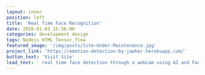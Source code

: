 ```yaml
---
layout: inner
position: left
title: 'Real Time Face Recognition'
date: 2020-01-03 15:56:00
categories: development design
tags: Nodejs HTML Tensor_flow 
featured_image: '/img/posts/Site-Under-Maintenance.jpg'
project_link: 'https://emotion-detection-by-jawher.herokuapp.com/'
button_text: 'Visit Site'
lead_text: ' real time face detection through a webcam using AI and Face API JS library built on Tensor Flow .'
---
```

